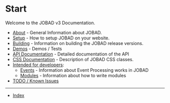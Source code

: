 # Start

Welcome to the JOBAD v3 Documentation. 

* [About](about.md) - General Information about JOBAD. 
* [Setup](setup.md) - How to setup JOBAD on your website. 
* [Building](build.md) - Information on building the JOBAD release versions. 
* [Demos](demos.md) - Demos / Tests
* [API Documentation](api/index.md) - Detailed documentation of the API
* [CSS Documentation](css.md) - Description of JOBAD CSS classes. 
* [Intended for developers](dev/index.md): 
	* [Events](dev/events.md) - Information about Event Processing works in JOBAD
	* [Modules](dev/modules.md) - Information about how to write modules
* [TODO / Known Issues](todo.md)

---
* [Index](sitemap.md)
